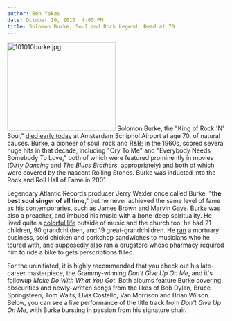 ```yaml
---
author: Ben Yakas
date: October 10, 2010  4:05 PM
title: Solomon Burke, Soul and Rock Legend, Dead at 70
---
```


<p><span class="mt-enclosure mt-enclosure-image" style="display: inline;"> <img alt="101010burke.jpg" src="https://web.archive.org/web/20110412160856im_/http://gothamist.com/attachments/byakas/101010burke.jpg" width="250" height="204" class="image-left"> </span>Solomon Burke, the &quot;King of Rock &apos;N&apos; Soul,&quot; <a href="https://web.archive.org/web/20110412160856/http://www.nydailynews.com/entertainment/music/2010/10/10/2010-10-10_solomon_burke_king_of_rock_and_soul_dies_on_plane_at_amsterdams_schiphol_airport.html">died early today</a> at Amsterdam Schiphol Airport at age 70, of natural causes. Burke, a pioneer of soul, rock and R&amp;B; in the 1960s, scored several huge hits in that decade, including &quot;Cry To Me&quot; and &quot;Everybody Needs Somebody To Love,&quot; both of which were featured prominently in movies (<em>Dirty Dancing</em> and <em>The Blues Brothers</em>, appropriately) and both of which were covered by the nascent Rolling Stones. Burke was inducted into the Rock and Roll Hall of Fame in 2001.</p>

<p>Legendary Atlantic Records producer Jerry Wexler once called Burke, &quot;<strong>the best soul singer of all time</strong>,&quot; but he never achieved the same level of fame as his contemporaries, such as James Brown and Marvin Gaye. Burke was also a preacher, and imbued his music with a bone-deep spirituality. He lived quite a <a href="https://web.archive.org/web/20110412160856/http://www.rollingstone.com/music/news/51942/217711">colorful life</a> outside of music and the church too: he had 21 children, 90 grandchildren, and 19 great-grandchildren. He <a href="https://web.archive.org/web/20110412160856/http://www.avclub.com/articles/rip-solomon-burke,46177/">ran</a> a mortuary business, sold chicken and porkchop sandwiches to musicians who he toured with, and <a href="https://web.archive.org/web/20110412160856/http://www.roctober.com/roctober/solomonburke.html">supposedly also ran</a> a drugstore whose pharmacy required him to ride a bike to gets perscriptions filled.</p>

<p>For the uninitiated, it is highly recommended that you check out his late-career masterpiece, the Grammy-winning <em>Don&apos;t Give Up On Me</em>, and it&apos;s followup <em>Make Do With What You Got</em>. Both albums feature Burke covering obscurities and newly-written songs from the likes of Bob Dylan, Bruce Springsteen, Tom Waits, Elvis Costello, Van Morrison and Brian Wilson. Below, you can see a live performance of the title track from <em>Don&apos;t Give Up On Me</em>, with Burke bursting in passion from his signature chair.</p>